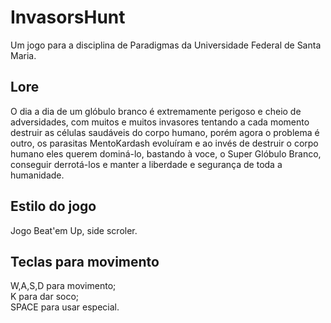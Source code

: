 <h1> InvasorsHunt </h1>

Um jogo para a disciplina de Paradigmas da Universidade Federal de Santa Maria.

<h2> Lore </h2>
  
  O dia a dia de um glóbulo branco é extremamente perigoso e cheio de adversidades, com muitos e muitos invasores tentando a cada momento destruir as células
  saudáveis do corpo humano, porém agora o problema é outro, os parasitas MentoKardash evoluíram e ao invés de destruir o corpo humano eles querem dominá-lo,
  bastando à voce, o Super Glóbulo Branco, conseguir derrotá-los e manter a liberdade e segurança de toda a humanidade.
  
<h2> Estilo do jogo </h2>
  
  Jogo Beat'em Up, side scroler.
  
<h2> Teclas para movimento </h2>
  
  W,A,S,D para movimento; <br>
  K para dar soco; <br>
  SPACE para usar especial. <br>
